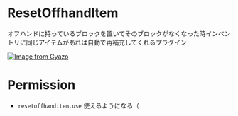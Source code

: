 # ResetOffhandItem
オフハンドに持っているブロックを置いてそのブロックがなくなった時インベントリに同じアイテムがあれば自動で再補充してくれるプラグイン

[![Image from Gyazo](https://i.gyazo.com/15e3063097114bdf035140192aabf60b.gif)](https://gyazo.com/15e3063097114bdf035140192aabf60b)

# Permission
- `resetoffhanditem.use` 使えるようになる（
